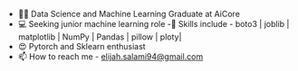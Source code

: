 - 👨‍🎓 Data Science and Machine Learning Graduate at AiCore
- 💻 Seeking junior machine learning role
-🔧 Skills include - boto3 | joblib | matplotlib | NumPy | Pandas | pillow | ploty|  
- 😍 Pytorch and Sklearn enthusiast
- 📫 How to reach me - elijah.salami94@gmail.com 
<!---
Elijah-1994/Elijah-1994 is a ✨ special ✨ repository because its `README.md` (this file) appears on your GitHub profile.
You can click the Preview link to take a look at your changes.
--->
